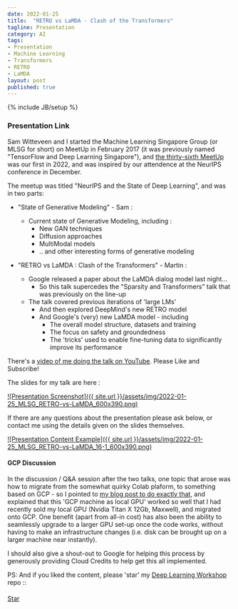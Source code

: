 ```yaml
---
date: 2022-01-25
title:  "RETRO vs LaMDA - Clash of the Transformers"
tagline: Presentation
category: AI
tags:
- Presentation
- Machine Learning
- Transformers
- RETRO
- LaMDA
layout: post
published: true
---
```

{% include JB/setup %}


### Presentation Link

Sam Witteveen and I started the Machine Learning Singapore Group (or MLSG for short) 
on MeetUp in February 2017 (it was previously named "TensorFlow and Deep Learning Singapore"),
and [the thirty-sixth MeetUp](https://www.meetup.com/Machine-Learning-Singapore/events/283196929) 
was our first in 2022, and was inspired by our attendence at the NeurIPS conference in December.

The meetup was titled "NeurIPS and the State of Deep Learning", and was in two parts:

*  "State of Generative Modeling" - Sam :
   +  Current state of Generative Modeling, including :
      -  New GAN techniques
      -  Diffusion approaches
      -  MultiModal models 
      -  .. and other interesting forms of generative modeling

*  "RETRO vs LaMDA : Clash of the Transformers" - Martin :
   +  Google released a paper about the LaMDA dialog model last night...
      -  So this talk supercedes the "Sparsity and Transformers" talk that was previously on the line-up
   +  The talk covered previous iterations of 'large LMs'
      -  And then explored DeepMind's new RETRO model
      -  And Google's (very) new LaMDA model - including
         + The overall model structure, datasets and training
         + The focus on safety and groundedness
         + The 'tricks' used to enable fine-tuning data to significantly improve its performance

There's a [video of me doing the talk on YouTube](https://youtu.be/gwlI7J54Ng0).  Please Like and Subscribe! 


The slides for my talk are here :

<a href="https://redcatlabs.com/2022-01-25_MLSG_RETRO-vs-LaMDA/#/lamda-talk" target="_blank">
![Presentation Screenshot]({{ site.url }}/assets/img/2022-01-25_MLSG_RETRO-vs-LaMDA_600x390.png)
</a>

If there are any questions about the presentation please ask below, 
or contact me using the details given on the slides themselves.

<a href="https://redcatlabs.com/2022-01-25_MLSG_RETRO-vs-LaMDA/#/16/1" target="_blank">
![Presentation Content Example]({{ site.url }}/assets/img/2022-01-25_MLSG_RETRO-vs-LaMDA_16-1_600x390.png)
</a>



#### GCP Discussion

In the discussion / Q&amp;A session after the two talks, one topic that arose was how to 
migrate from the somewhat quirky Colab plaform, to something based on GCP - 
so I pointed to [my blog post to do exactly that](/oss/2021/10/10/gcp-deep-learning-as-local), 
and explained that this 'GCP machine as local GPU' worked so well that I had recently sold my
local GPU (Nvidia Titan X 12Gb, Maxwell), and migrated onto GCP.  One benefit 
(apart from all-in cost) has also been the ability to seamlessly upgrade to a larger GPU set-up
once the code works, without having to make an infrastructure changes (i.e. disk can be brought up on a larger
machine near instantly).  

I should also give a shout-out to Google for helping this process 
by generously providing Cloud Credits to help get this all implemented.



PS:  And if you liked the content, please 'star' my <a href="https://github.com/mdda/deep-learning-workshop" target="_blank">Deep Learning Workshop</a> repo ::
<!-- From :: https://buttons.github.io/ -->
<!-- Place this tag where you want the button to render. -->
<span style="position:relative;top:5px;">
<a aria-label="Star mdda/deep-learning-workshop on GitHub" data-count-aria-label="# stargazers on GitHub" data-count-api="/repos/mdda/deep-learning-workshop#stargazers_count" data-count-href="/mdda/deep-learning-workshop/stargazers" data-icon="octicon-star" href="https://github.com/mdda/deep-learning-workshop" class="github-button">Star</a>
<!-- Place this tag right after the last button or just before your close body tag. -->
<script async defer id="github-bjs" src="https://buttons.github.io/buttons.js"></script>
</span>

